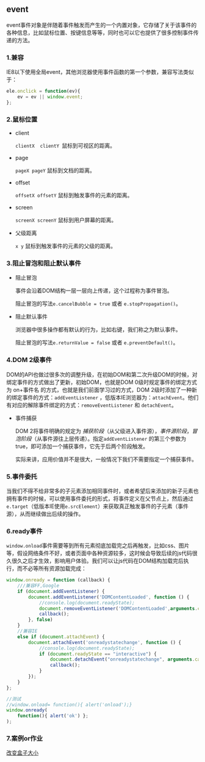 ## event

event事件对象是伴随着事件触发而产生的一个内置对象，它存储了关于该事件的各种信息，比如鼠标位置、按键信息等等，同时也可以它也提供了很多控制事件传递的方法。

### 1.兼容

IE8以下使用全局event，其他浏览器使用事件函数的第一个参数，兼容写法类似于：

```js
ele.onclick = function(ev){
    ev = ev || window.event;
};
```

### 2.鼠标位置

- client

  `clientX  clientY `鼠标到可视区的距离。

- page

  `pageX pageY` 鼠标到文档的距离。

- offset

  `offsetX offsetY` 鼠标到触发事件的元素的距离。

- screen

  `screenX screenY` 鼠标到用户屏幕的距离。

- 父级距离

  `x y` 鼠标到触发事件的元素的父级的距离。

### 3.阻止冒泡和阻止默认事件

- 阻止冒泡

  事件会沿着DOM结构一层一层向上传递，这个过程称为事件冒泡。

  阻止冒泡的写法`e.cancelBubble = true` 或者 `e.stopPropagation()`。

- 阻止默认事件

  浏览器中很多操作都有默认的行为，比如右键，我们称之为默认事件。

  阻止冒泡的写法`e.returnValue = false` 或者 `e.preventDefault()`。

### 4.DOM 2级事件

DOM的API也做过很多次的调整升级，在初始DOM和第二次升级DOM的时候，对绑定事件的方式做出了更新，初始DOM，也就是DOM 0级时规定事件的绑定方式为 on+事件名 的方式，也就是我们前面学习过的方式，DOM 2级时添加了一种新的绑定事件的方式：`addEventListener` ，低版本IE浏览器为：`attachEvent`。他们有对应的解除事件绑定的方式：`removeEventListener` 和 `detachEvent`。

- 事件捕获

  DOM 2将事件明确的规定为 *捕获阶段*（从父级进入事件源），*事件源阶段*，*冒泡阶段*（从事件源往上层传递）。指定`addEventListener` 的第三个参数为true，即可添加一个捕获事件，它先于后两个阶段触发。

  实际来讲，应用价值并不是很大，一般情况下我们不需要指定一个捕获事件。

### 5.事件委托

当我们不得不给非常多的子元素添加相同事件时，或者希望后来添加的新子元素也拥有事件的时候，可以使用事件委托的形式，将事件定义在父节点上，然后通过 `e.target`（低版本IE使用`e.srcElement`）来获取真正触发事件的子元素（事件源），从而继续做出后续的操作。

### 6.ready事件

`window.onload`事件需要等到所有元素彻底加载完之后再触发，比如css、图片等，假设网络条件不好，或者页面中各种资源较多，这时候会导致后续的js代码很久很久之后才生效，影响用户体验。我们可以让js代码在DOM结构加载完后执行，而不必等所有资源加载完成：

```js
window.onready = function (callback) {
    ///兼容FF,Google
    if (document.addEventListener) {
        document.addEventListener('DOMContentLoaded', function () {
            //console.log(document.readyState);
            document.removeEventListener('DOMContentLoaded',arguments.callee, false);
            callback();
        }, false)
    }
    //兼容IE
    else if (document.attachEvent) {
        document.attachEvent('onreadystatechange', function () {
            //console.log(document.readyState);
            if (document.readyState == "interactive") {
                document.detachEvent("onreadystatechange", arguments.callee);
                callback();
            }
        });
    }
};

//测试
//window.onload= function(){ alert('onload');}
window.onready(
    function(){ alert('ok') }; 
);
```

### 7.案例or作业

[改变盒子大小](https://afeifeifei.github.io/class-demo/js-demo/2-x-01/01-%E4%BD%9C%E4%B8%9A-%E6%94%B9%E5%8F%98%E7%9B%92%E5%AD%90%E5%A4%A7%E5%B0%8F.html)
